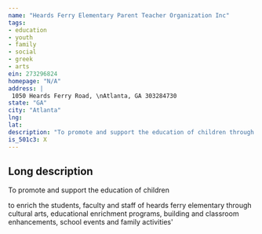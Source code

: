 ```yaml
---
name: "Heards Ferry Elementary Parent Teacher Organization Inc"
tags:
- education
- youth
- family
- social
- greek
- arts
ein: 273296824
homepage: "N/A"
address: |
 1050 Heards Ferry Road, \nAtlanta, GA 303284730
state: "GA"
city: "Atlanta"
lng: 
lat: 
description: "To promote and support the education of children through advocacy and educational programs directed toward parents, teachers, and students; developed through meetings, committees, projects and programs within the school and community"
is_501c3: X
---
```


## Long description

To promote and support the education of children
  
  to enrich the students, faculty and staff of heards ferry elementary through cultural arts, educational enrichment programs, building and classroom enhancements, school events and family activities'
